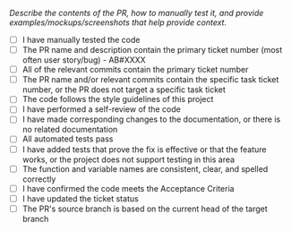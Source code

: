 _Describe the contents of the PR, how to manually test it, and provide examples/mockups/screenshots that help provide context._

- [ ] I have manually tested the code
- [ ] The PR name and description contain the primary ticket number (most often user story/bug) - AB#XXXX
- [ ] All of the relevant commits contain the primary ticket number
- [ ] The PR name and/or relevant commits contain the specific task ticket number, or the PR does not target a specific task ticket
- [ ] The code follows the style guidelines of this project
- [ ] I have performed a self-review of the code
- [ ] I have made corresponding changes to the documentation, or there is no related documentation
- [ ] All automated tests pass
- [ ] I have added tests that prove the fix is effective or that the feature works, or the project does not support testing in this area
- [ ] The function and variable names are consistent, clear, and spelled correctly
- [ ] I have confirmed the code meets the Acceptance Criteria
- [ ] I have updated the ticket status
- [ ] The PR's source branch is based on the current head of the target branch
